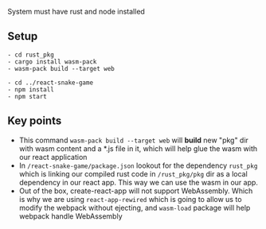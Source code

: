 System must have rust and node installed

## Setup

```
- cd rust_pkg
- cargo install wasm-pack
- wasm-pack build --target web

- cd ../react-snake-game
- npm install
- npm start
```

## Key points

- This command `wasm-pack build --target web` will **build** new "pkg" dir with wasm content and a \*.js file in it, which will help glue the wasm with our react application
- In `/react-snake-game/package.json` lookout for the dependency `rust_pkg` which is linking our compiled rust code in `/rust_pkg/pkg` dir as a local dependency in our react app. This way we can use the wasm in our app.
- Out of the box, create-react-app will not support WebAssembly. Which is why we are using `react-app-rewired` which is going to allow us to modify the webpack without ejecting, and `wasm-load` package will help webpack handle WebAssembly
